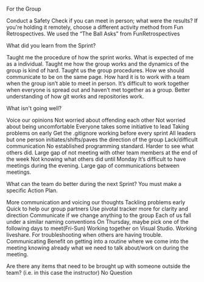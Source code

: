 For the Group

Conduct a Safety Check if you can meet in person; what were the results? If you're holding it remotely, choose a different activity method from Fun Retrospectives.
We used the “The Ball Asks” from FunRetrospectives

What did you learn from the Sprint?

Taught me the procedure of how the sprint works.
What is expected of me as a individual.
Taught me how the group works and the dynamics of the group is kind of hard.
Taught us the group procedures.
How we should communicate to be on the same page.
How hard it is to work with a team when the group isn’t able to meet in person.
It’s difficult to work together when everyone is spread out and haven’t met together as a group.
Better understanding of how git works and repositories work.

What isn't going well?

Voice our opinions
Not worried about offending each other
Not worried about being uncomfortable
Everyone takes some initiative to lead
Taking problems on early
Get the .gitignore working before every sprint
All leaders but one person initiates/shifts/paves the direction of the group
Lack/difficult communication
No established programming standard. Harder to see what others did.
Large gap of not meeting with other team members at the end of the week
Not knowing what others did until Monday
It’s difficult to have meetings during the evening.
Large gap of communications between meetings.

What can the team do better during the next Sprint? You must make a specific Action Plan.

More communication and voicing our thoughts
Tackling problems early
Quick to help our group partners
Use pivotal tracker more for clarity and direction
Communicate if we change anything to the group
Each of us fall under a similar naming conventions
On Thursday, maybe pick one of the following days to meet(Fri-Sun)
Working together on Visual Studio.
Working liveshare.
For troubleshooting when others are having trouble.
Communicating
Benefit on getting into a routine where we come into the meeting knowing already what we need to talk about/work on during the meeting.

Are there any items that need to be brought up with someone outside the team? (i.e. in this case the instructor)
No Question